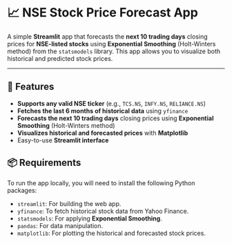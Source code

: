 # 📈 NSE Stock Price Forecast App

A simple **Streamlit** app that forecasts the **next 10 trading days** closing prices for **NSE-listed stocks** using **Exponential Smoothing** (Holt-Winters method) from the `statsmodels` library. This app allows you to visualize both historical and predicted stock prices.

---

## 🔧 Features

- **Supports any valid NSE ticker** (e.g., `TCS.NS`, `INFY.NS`, `RELIANCE.NS`)
- **Fetches the last 6 months of historical data** using `yfinance`
- **Forecasts the next 10 trading days** closing prices using **Exponential Smoothing** (Holt-Winters method)
- **Visualizes historical and forecasted prices** with **Matplotlib**
- Easy-to-use **Streamlit interface**

## 📦 Requirements

To run the app locally, you will need to install the following Python packages:

- `streamlit`: For building the web app.
- `yfinance`: To fetch historical stock data from Yahoo Finance.
- `statsmodels`: For applying **Exponential Smoothing**.
- `pandas`: For data manipulation.
- `matplotlib`: For plotting the historical and forecasted stock prices.
